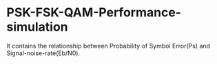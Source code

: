 # PSK-FSK-QAM-Performance-simulation
It contains the relationship between Probability of Symbol Error(Ps) and Signal-noise-rate(Eb/N0).
